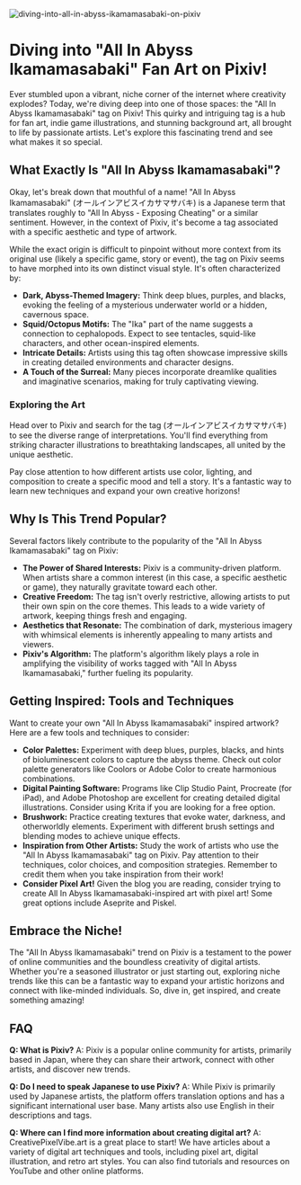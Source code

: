 ![diving-into-all-in-abyss-ikamamasabaki-on-pixiv](https://images.pexels.com/photos/33359892/pexels-photo-33359892.jpeg?auto=compress&cs=tinysrgb&fit=crop&h=627&w=1200)

# Diving into "All In Abyss Ikamamasabaki" Fan Art on Pixiv!

Ever stumbled upon a vibrant, niche corner of the internet where creativity explodes? Today, we're diving deep into one of those spaces: the "All In Abyss Ikamamasabaki" tag on Pixiv! This quirky and intriguing tag is a hub for fan art, indie game illustrations, and stunning background art, all brought to life by passionate artists. Let's explore this fascinating trend and see what makes it so special.

## What Exactly Is "All In Abyss Ikamamasabaki"?

Okay, let's break down that mouthful of a name! "All In Abyss Ikamamasabaki" (オールインアビスイカサマサバキ) is a Japanese term that translates roughly to "All In Abyss - Exposing Cheating" or a similar sentiment. However, in the context of Pixiv, it's become a tag associated with a specific aesthetic and type of artwork.

While the exact origin is difficult to pinpoint without more context from its original use (likely a specific game, story or event), the tag on Pixiv seems to have morphed into its own distinct visual style. It's often characterized by:

*   **Dark, Abyss-Themed Imagery:** Think deep blues, purples, and blacks, evoking the feeling of a mysterious underwater world or a hidden, cavernous space.
*   **Squid/Octopus Motifs:** The "Ika" part of the name suggests a connection to cephalopods. Expect to see tentacles, squid-like characters, and other ocean-inspired elements.
*   **Intricate Details:** Artists using this tag often showcase impressive skills in creating detailed environments and character designs.
*   **A Touch of the Surreal:** Many pieces incorporate dreamlike qualities and imaginative scenarios, making for truly captivating viewing.

### Exploring the Art

Head over to Pixiv and search for the tag (オールインアビスイカサマサバキ) to see the diverse range of interpretations. You'll find everything from striking character illustrations to breathtaking landscapes, all united by the unique aesthetic.

Pay close attention to how different artists use color, lighting, and composition to create a specific mood and tell a story. It's a fantastic way to learn new techniques and expand your own creative horizons!

## Why Is This Trend Popular?

Several factors likely contribute to the popularity of the "All In Abyss Ikamamasabaki" tag on Pixiv:

*   **The Power of Shared Interests:** Pixiv is a community-driven platform. When artists share a common interest (in this case, a specific aesthetic or game), they naturally gravitate toward each other.
*   **Creative Freedom:** The tag isn't overly restrictive, allowing artists to put their own spin on the core themes. This leads to a wide variety of artwork, keeping things fresh and engaging.
*   **Aesthetics that Resonate:** The combination of dark, mysterious imagery with whimsical elements is inherently appealing to many artists and viewers.
*   **Pixiv's Algorithm:** The platform's algorithm likely plays a role in amplifying the visibility of works tagged with "All In Abyss Ikamamasabaki," further fueling its popularity.

## Getting Inspired: Tools and Techniques

Want to create your own "All In Abyss Ikamamasabaki" inspired artwork? Here are a few tools and techniques to consider:

*   **Color Palettes:** Experiment with deep blues, purples, blacks, and hints of bioluminescent colors to capture the abyss theme. Check out color palette generators like Coolors or Adobe Color to create harmonious combinations.
*   **Digital Painting Software:** Programs like Clip Studio Paint, Procreate (for iPad), and Adobe Photoshop are excellent for creating detailed digital illustrations. Consider using Krita if you are looking for a free option.
*   **Brushwork:** Practice creating textures that evoke water, darkness, and otherworldly elements. Experiment with different brush settings and blending modes to achieve unique effects.
*   **Inspiration from Other Artists:** Study the work of artists who use the "All In Abyss Ikamamasabaki" tag on Pixiv. Pay attention to their techniques, color choices, and composition strategies. Remember to credit them when you take inspiration from their work!
*   **Consider Pixel Art!** Given the blog you are reading, consider trying to create All In Abyss Ikamamasabaki-inspired art with pixel art! Some great options include Aseprite and Piskel.

## Embrace the Niche!

The "All In Abyss Ikamamasabaki" trend on Pixiv is a testament to the power of online communities and the boundless creativity of digital artists. Whether you're a seasoned illustrator or just starting out, exploring niche trends like this can be a fantastic way to expand your artistic horizons and connect with like-minded individuals. So, dive in, get inspired, and create something amazing!

## FAQ

**Q: What is Pixiv?**
A: Pixiv is a popular online community for artists, primarily based in Japan, where they can share their artwork, connect with other artists, and discover new trends.

**Q: Do I need to speak Japanese to use Pixiv?**
A: While Pixiv is primarily used by Japanese artists, the platform offers translation options and has a significant international user base. Many artists also use English in their descriptions and tags.

**Q: Where can I find more information about creating digital art?**
A: CreativePixelVibe.art is a great place to start! We have articles about a variety of digital art techniques and tools, including pixel art, digital illustration, and retro art styles. You can also find tutorials and resources on YouTube and other online platforms.
